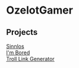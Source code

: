 # OzelotGamer
## Projects
[Sinnlos](Sinnlos.html)  
[I'm Bored](imBored.html)  
[Troll Link Generator](yttrollgenerator.html)  
